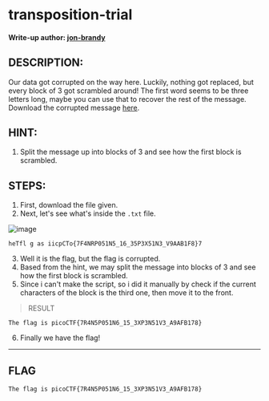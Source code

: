 # transposition-trial
#### Write-up author: [jon-brandy](https://github.com/jon-brandy)
## DESCRIPTION:
Our data got corrupted on the way here. Luckily, nothing got replaced, but every block of 3 got scrambled around! 
The first word seems to be three letters long, maybe you can use that to recover the rest of the message. 
Download the corrupted message [here](https://github.com/jon-brandy/CTF-WRITE-UP/blob/c06314069389fda00b304e1b2d08902056967201/Asset/transposition-trial/message.txt).
## HINT:
1. Split the message up into blocks of 3 and see how the first block is scrambled.
## STEPS:
1. First, download the file given.
2. Next, let's see what's inside the `.txt` file.

![image](https://user-images.githubusercontent.com/70703371/182869969-ad1399e4-a715-429f-b416-01b3ba39f405.png)

```
heTfl g as iicpCTo{7F4NRP051N5_16_35P3X51N3_V9AAB1F8}7
```

3. Well it is the flag, but the flag is corrupted.
4. Based from the hint, we may split the message into blocks of 3 and see how the first block is scrambled.
5. Since i can't make the script, so i did it manually by check if the current characters of the block is the third one, then move it to the front.

> RESULT

```
The flag is picoCTF{7R4N5P051N6_15_3XP3N51V3_A9AFB178}
```

6. Finally we have the flag!

---

## FLAG

```
The flag is picoCTF{7R4N5P051N6_15_3XP3N51V3_A9AFB178}
```


